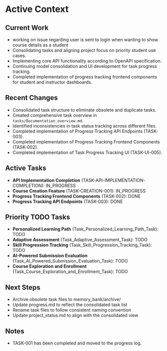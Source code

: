 # Active Context

## Current Work
- working on issue regarding user is sent to login when wanting to show course details as a student
- Consolidating tasks and aligning project focus on priority student use cases.
- Implementing core API functionality according to OpenAPI specification.
- Continuing model consolidation and UI development for task progress tracking.
- Completed implementation of progress tracking frontend components for student and instructor dashboards.

## Recent Changes
- Consolidated task structure to eliminate obsolete and duplicate tasks.
- Created comprehensive task overview in `tasks/Documentation_overview.md`.
- Identified inconsistencies in task status tracking across different files.
- Completed implementation of Progress Tracking API Endpoints (TASK-003).
- Completed implementation of Progress Tracking Frontend Components (TASK-002).
- Completed implementation of Task Progress Tracking UI (TASK-UI-005).

## Active Tasks
- **API Implementation Completion** (TASK-API-IMPLEMENTATION-COMPLETION): IN_PROGRESS
- **Course Creation Feature** (TASK-CREATION-001): IN_PROGRESS
- **Progress Tracking Frontend Components** (TASK-002): DONE
- **Progress Tracking API Endpoints** (TASK-003): DONE

## Priority TODO Tasks
- **Personalized Learning Path** (Task_Personalized_Learning_Path_Task): TODO
- **Adaptive Assessment** (Task_Adaptive_Assessment_Task): TODO
- **Skill Progression Tracking** (Task_Skill_Progression_Tracking_Task): TODO
- **AI-Powered Submission Evaluation** (Task_AI_Powered_Submission_Evaluation_Task): TODO
- **Course Exploration and Enrollment** (Task_Course_Exploration_and_Enrollment_Task): TODO

## Next Steps
- Archive obsolete task files to memory_bank/archive/
- Update progress.md to reflect the consolidated task list
- Rename task files to follow consistent naming convention
- Update project_status.md to align with the consolidated view

## Notes
- TASK-001 has been completed and moved to the progress log.
